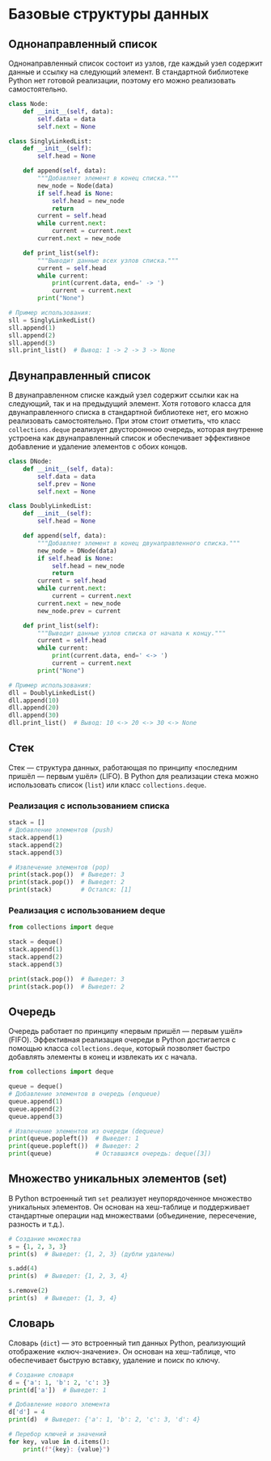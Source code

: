 # Базовые структуры данных

## Однонаправленный список

Однонаправленный список состоит из узлов, где каждый узел содержит данные и ссылку на следующий элемент. В стандартной библиотеке Python нет готовой реализации, поэтому его можно реализовать самостоятельно.

```Python
class Node:
    def __init__(self, data):
        self.data = data
        self.next = None

class SinglyLinkedList:
    def __init__(self):
        self.head = None

    def append(self, data):
        """Добавляет элемент в конец списка."""
        new_node = Node(data)
        if self.head is None:
            self.head = new_node
            return
        current = self.head
        while current.next:
            current = current.next
        current.next = new_node

    def print_list(self):
        """Выводит данные всех узлов списка."""
        current = self.head
        while current:
            print(current.data, end=' -> ')
            current = current.next
        print("None")

# Пример использования:
sll = SinglyLinkedList()
sll.append(1)
sll.append(2)
sll.append(3)
sll.print_list()  # Вывод: 1 -> 2 -> 3 -> None
```

## Двунаправленный список

В двунаправленном списке каждый узел содержит ссылки как на следующий, так и на предыдущий элемент. Хотя готового класса для двунаправленного списка в стандартной библиотеке нет, его можно реализовать самостоятельно. При этом стоит отметить, что класс ```collections.deque``` реализует двустороннюю очередь, которая внутренне устроена как двунаправленный список и обеспечивает эффективное добавление и удаление элементов с обоих концов.

```Python
class DNode:
    def __init__(self, data):
        self.data = data
        self.prev = None
        self.next = None

class DoublyLinkedList:
    def __init__(self):
        self.head = None

    def append(self, data):
        """Добавляет элемент в конец двунаправленного списка."""
        new_node = DNode(data)
        if self.head is None:
            self.head = new_node
            return
        current = self.head
        while current.next:
            current = current.next
        current.next = new_node
        new_node.prev = current

    def print_list(self):
        """Выводит данные узлов списка от начала к концу."""
        current = self.head
        while current:
            print(current.data, end=' <-> ')
            current = current.next
        print("None")

# Пример использования:
dll = DoublyLinkedList()
dll.append(10)
dll.append(20)
dll.append(30)
dll.print_list()  # Вывод: 10 <-> 20 <-> 30 <-> None
```

## Стек

Стек — структура данных, работающая по принципу «последним пришёл — первым ушёл» (LIFO). В Python для реализации стека можно использовать список (```list```) или класс ```collections.deque```.

### Реализация с использованием списка

```Python
stack = []
# Добавление элементов (push)
stack.append(1)
stack.append(2)
stack.append(3)

# Извлечение элементов (pop)
print(stack.pop())  # Выведет: 3
print(stack.pop())  # Выведет: 2
print(stack)        # Остался: [1]
```

### Реализация с использованием deque

```Python
from collections import deque

stack = deque()
stack.append(1)
stack.append(2)
stack.append(3)

print(stack.pop())  # Выведет: 3
print(stack.pop())  # Выведет: 2
```

## Очередь

Очередь работает по принципу «первым пришёл — первым ушёл» (FIFO). Эффективная реализация очереди в Python достигается с помощью класса ```collections.deque```, который позволяет быстро добавлять элементы в конец и извлекать их с начала.

```Python
from collections import deque

queue = deque()
# Добавление элементов в очередь (enqueue)
queue.append(1)
queue.append(2)
queue.append(3)

# Извлечение элементов из очереди (dequeue)
print(queue.popleft())  # Выведет: 1
print(queue.popleft())  # Выведет: 2
print(queue)            # Оставшаяся очередь: deque([3])
```

## Множество уникальных элементов (set)

В Python встроенный тип ```set``` реализует неупорядоченное множество уникальных элементов. Он основан на хеш-таблице и поддерживает стандартные операции над множествами (объединение, пересечение, разность и т.д.).

```Python
# Создание множества
s = {1, 2, 3, 3}
print(s)  # Выведет: {1, 2, 3} (дубли удалены)

s.add(4)
print(s)  # Выведет: {1, 2, 3, 4}

s.remove(2)
print(s)  # Выведет: {1, 3, 4}
```

## Словарь

Словарь (```dict```) — это встроенный тип данных Python, реализующий отображение «ключ-значение». Он основан на хеш-таблице, что обеспечивает быструю вставку, удаление и поиск по ключу.

```Python
# Создание словаря
d = {'a': 1, 'b': 2, 'c': 3}
print(d['a'])  # Выведет: 1

# Добавление нового элемента
d['d'] = 4
print(d)  # Выведет: {'a': 1, 'b': 2, 'c': 3, 'd': 4}

# Перебор ключей и значений
for key, value in d.items():
    print(f"{key}: {value}")
```
